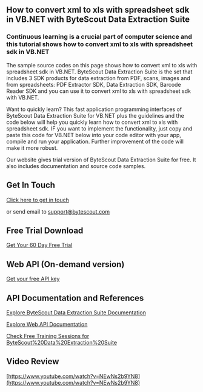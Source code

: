 ## How to convert xml to xls with spreadsheet sdk in VB.NET with ByteScout Data Extraction Suite

### Continuous learning is a crucial part of computer science and this tutorial shows how to convert xml to xls with spreadsheet sdk in VB.NET

The sample source codes on this page shows how to convert xml to xls with spreadsheet sdk in VB.NET. ByteScout Data Extraction Suite is the set that includes 3 SDK products for data extraction from PDF, scans, images and from spreadsheets: PDF Extractor SDK, Data Extraction SDK, Barcode Reader SDK and you can use it to convert xml to xls with spreadsheet sdk with VB.NET.

Want to quickly learn? This fast application programming interfaces of ByteScout Data Extraction Suite for VB.NET plus the guidelines and the code below will help you quickly learn how to convert xml to xls with spreadsheet sdk. IF you want to implement the functionality, just copy and paste this code for VB.NET below into your code editor with your app, compile and run your application. Further improvement of the code will make it more robust.

Our website gives trial version of ByteScout Data Extraction Suite for free. It also includes documentation and source code samples.

## Get In Touch

[Click here to get in touch](https://bytescout.zendesk.com/hc/en-us/requests/new?subject=ByteScout%20Data%20Extraction%20Suite%20Question)

or send email to [support@bytescout.com](mailto:support@bytescout.com?subject=ByteScout%20Data%20Extraction%20Suite%20Question) 

## Free Trial Download

[Get Your 60 Day Free Trial](https://bytescout.com/download/web-installer?utm_source=github-readme)

## Web API (On-demand version)

[Get your free API key](https://pdf.co/documentation/api?utm_source=github-readme)

## API Documentation and References

[Explore ByteScout Data Extraction Suite Documentation](https://bytescout.com/documentation/index.html?utm_source=github-readme)

[Explore Web API Documentation](https://pdf.co/documentation/api?utm_source=github-readme)

[Check Free Training Sessions for ByteScout%20Data%20Extraction%20Suite](https://academy.bytescout.com/)

## Video Review

[https://www.youtube.com/watch?v=NEwNs2b9YN8](https://www.youtube.com/watch?v=NEwNs2b9YN8)